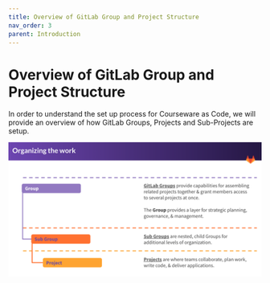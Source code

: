```yaml
---
title: Overview of GitLab Group and Project Structure
nav_order: 3
parent: Introduction
---
```

# Overview of GitLab Group and Project Structure

In order to understand the set up process for Courseware as Code, we will provide an overview of how GitLab Groups, Projects and Sub-Projects are setup.


![test](course/attached_files/images/test.png)
